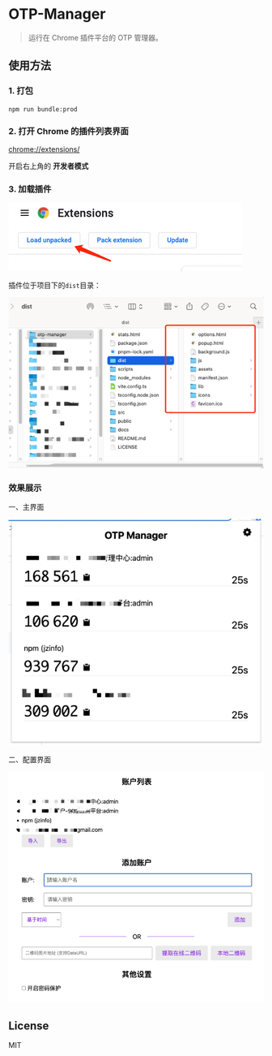 # OTP-Manager

> 运行在 Chrome 插件平台的 OTP 管理器。

## 使用方法

### 1. 打包
```shell
npm run bundle:prod
```

### 2. 打开 Chrome 的插件列表界面
[chrome://extensions/](chrome://extensions/)

开启右上角的 **开发者模式**

### 3. 加载插件
![usage](docs/assets/usage_1.png)

插件位于项目下的`dist`目录：

![usage](docs/assets/usage_2.png)

### 效果展示

一、主界面

![popup page](docs/assets/popup.png)

二、配置界面

![options page](docs/assets/options.png)

## License
MIT
